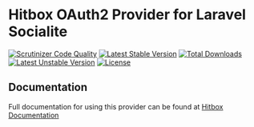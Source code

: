 # Hitbox OAuth2 Provider for Laravel Socialite

[![Scrutinizer Code Quality](https://img.shields.io/scrutinizer/g/SocialiteProviders/Hitbox.svg?style=flat-square)](https://scrutinizer-ci.com/g/SocialiteProviders/Hitbox/?branch=master)
[![Latest Stable Version](https://img.shields.io/packagist/v/socialiteproviders/hitbox.svg?style=flat-square)](https://packagist.org/packages/socialiteproviders/hitbox)
[![Total Downloads](https://img.shields.io/packagist/dt/socialiteproviders/hitbox.svg?style=flat-square)](https://packagist.org/packages/socialiteproviders/hitbox)
[![Latest Unstable Version](https://img.shields.io/packagist/vpre/socialiteproviders/hitbox.svg?style=flat-square)](https://packagist.org/packages/socialiteproviders/hitbox)
[![License](https://img.shields.io/packagist/l/socialiteproviders/hitbox.svg?style=flat-square)](https://packagist.org/packages/socialiteproviders/hitbox)

## Documentation

Full documentation for using this provider can be found at [Hitbox Documentation](http://socialiteproviders.github.io/providers/hitbox/)
